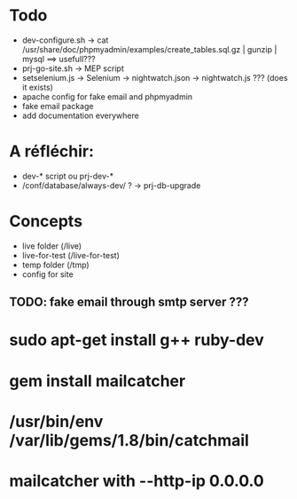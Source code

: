 
# Todo
- dev-configure.sh -> cat /usr/share/doc/phpmyadmin/examples/create_tables.sql.gz | gunzip | mysql ==> usefull???
- prj-go-site.sh   -> MEP script
- setselenium.js   -> Selenium -> nightwatch.json -> nightwatch.js ??? (does it exists)
- apache config for fake email and phpmyadmin
- fake email package
- add documentation everywhere

# A réfléchir:
- dev-* script ou prj-dev-*
- /conf/database/always-dev/ ? -> prj-db-upgrade

# Concepts
- live folder (/live)
- live-for-test (/live-for-test)
- temp folder (/tmp)
- config for site


## TODO: fake email through smtp server ???
# sudo apt-get install g++ ruby-dev
# gem install mailcatcher
# /usr/bin/env /var/lib/gems/1.8/bin/catchmail
# mailcatcher with --http-ip 0.0.0.0
